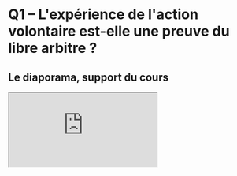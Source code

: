 # Q1 – L'expérience de l'action volontaire est-elle une preuve du libre arbitre ?

## Le diaporama, support du cours

<iframe src="https://eyssette.github.io/marp-slides/slides/2021-2022/s2-ch3-q1-l-experience-de-l-action-volontaire.html"></iframe>
